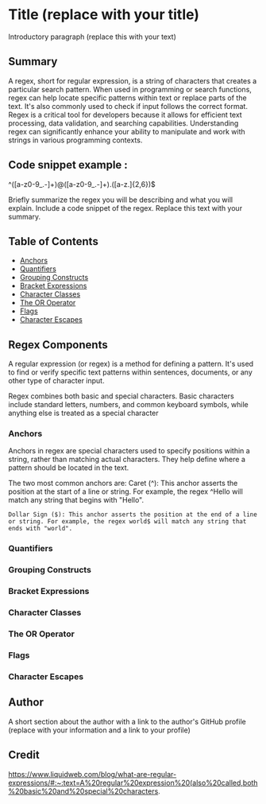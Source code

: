 # Title (replace with your title)

Introductory paragraph (replace this with your text)

## Summary

A regex, short for regular expression, is a string of characters that creates a particular search pattern. When used in programming or search functions, regex can help locate specific patterns within text or replace parts of the text. It's also commonly used to check if input follows the correct format.
Regex is a critical tool for developers because it allows for efficient text processing, data validation, and searching capabilities. Understanding regex can significantly enhance your ability to manipulate and work with strings in various programming contexts.

## Code snippet example :
^([a-z0-9_\.-]+)@([a-z0-9_\.-]+)\.([a-z\.]{2,6})$

Briefly summarize the regex you will be describing and what you will explain. Include a code snippet of the regex. Replace this text with your summary.

## Table of Contents

- [Anchors](#anchors)
- [Quantifiers](#quantifiers)
- [Grouping Constructs](#grouping-constructs)
- [Bracket Expressions](#bracket-expressions)
- [Character Classes](#character-classes)
- [The OR Operator](#the-or-operator)
- [Flags](#flags)
- [Character Escapes](#character-escapes)

## Regex Components
A regular expression (or regex) is a method for defining a pattern. It's used to find or verify specific text patterns within sentences, documents, or any other type of character input.

Regex combines both basic and special characters. Basic characters include standard letters, numbers, and common keyboard symbols, while anything else is treated as a special character

### Anchors
Anchors in regex are special characters used to specify positions within a string, rather than matching actual characters. They help define where a pattern should be located in the text. 

The two most common anchors are:
    Caret (^): This anchor asserts the position at the start of a line or string. For example, the regex ^Hello will match any string that begins with "Hello".

    Dollar Sign ($): This anchor asserts the position at the end of a line or string. For example, the regex world$ will match any string that ends with "world".
### Quantifiers

### Grouping Constructs

### Bracket Expressions

### Character Classes

### The OR Operator

### Flags

### Character Escapes

## Author

A short section about the author with a link to the author's GitHub profile (replace with your information and a link to your profile)
## Credit 
https://www.liquidweb.com/blog/what-are-regular-expressions/#:~:text=A%20regular%20expression%20(also%20called,both%20basic%20and%20special%20characters.